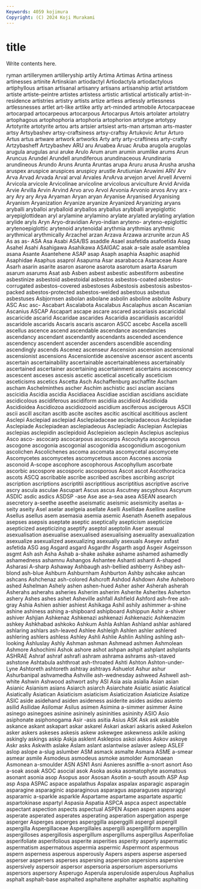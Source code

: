 ```yaml
---
Keywords: 4059 kojimura
Copyright: (C) 2024 Koji Murakami
---
```


# title

Write contents here.



ryman artillerymen artilleryship artily Artima Artimas Artina artiness artinesses artinite
Artinskian artiodactyl Artiodactyla artiodactylous artiphyllous artisan artisanal artisanry artisans artisanship
artist artistdom artiste artiste-peintre artistes artistess artistic artistical artistically artist-in-residence
artistries artistry artists artize artless artlessly artlessness artlessnesses artlet art-like
artlike artly art-minded artmobile Artocarpaceae artocarpad artocarpeous artocarpous Artocarpus Artois
artolater artolatry artophagous artophophoria artophoria artophorion artotype artotypy Artotyrite artotyrite
artou arts artsier artsiest arts-man artsman arts-master artsy Artsybashev artsy-craftsiness
artsy-craftsy Artukovic Artur Arturo Artus artus artware artwork artworks Arty
arty arty-craftiness arty-crafty Artzybasheff Artzybashev ARU aru Aruabea Aruac Aruba
arugola arugolas arugula arugulas arui aruke Arulo Arum arum arumin
arumlike arums Arun Aruncus Arundel Arundell arundiferous arundinaceous Arundinaria arundineous
Arundo Aruns Arunta Aruntas arupa Aruru arusa Arusha arusha aruspex
aruspice aruspices aruspicy arustle Arutiunian Aruwimi ARV Arv Arva Arvad
Arvada Arval arval Arvales ArvArva arvejon arvel Arvell Arverni Arvicola
arvicole Arvicolinae arvicoline arvicolous arviculture Arvid Arvida Arvie Arvilla Arvin
Arvind Arvo arvo Arvol Arvonia Arvonio arvos Arvy arx -ary
Ary ary Arya Aryaman Aryan aryan Aryanise Aryanised Aryanising Aryanism
Aryanization Aryanize aryanize Aryanized Aryanizing aryans aryballi aryballoi aryballoid aryballos
aryballus arybballi aryepiglottic aryepiglottidean aryl arylamine arylamino arylate arylated arylating
arylation arylide aryls Aryn Aryo-dravidian Aryo-indian aryteno- aryteno-epiglottic arytenoepiglottic arytenoid
arytenoidal arythmia arythmias arythmic arythmical arythmically Arzachel arzan Arzava Arzawa
arzrunite arzun AS As as as- ASA Asa Asabi ASA/BS
asaddle Asael asafetida asafoetida Asag Asahel Asahi Asahigawa Asahikawa ASAIGAC
asak a-sale asale asamblea asana Asante Asantehene ASAP asap Asaph
asaphia Asaphic asaphid Asaphidae Asaphus asaprol Asapurna Asar asarabacca Asaraceae
Asare Asarh asarin asarite asaron asarone asarota asarotum asarta Asarum
asarum asarums Asat asb Asben asbest asbestic asbestiform asbestine asbestinize
asbestoid asbestoidal asbestos asbestos-coated asbestos-corrugated asbestos-covered asbestoses Asbestosis asbestosis asbestos-packed
asbestos-protected asbestos-welded asbestous asbestus asbestuses Asbjornsen asbolan asbolane asbolin asboline
asbolite Asbury ASC Asc asc- Ascabart Ascalabota Ascalabus Ascalaphus ascan
Ascanian Ascanius ASCAP Ascapart ascape ascare ascared ascariasis ascaricidal ascaricide
ascarid Ascaridae ascarides Ascaridia ascaridiasis ascaridol ascaridole ascarids Ascaris ascaris
ascaron ASCC ascebc Ascella ascelli ascellus ascence ascend ascendable ascendance
ascendancies ascendancy ascendant ascendantly ascendants ascended ascendence ascendency ascendent ascender
ascenders ascendible ascending ascendingly ascends Ascenez ascenseur Ascension ascension ascensional
ascensionist ascensions Ascensiontide ascensive ascensor ascent ascents ascertain ascertainability ascertainable
ascertainableness ascertainably ascertained ascertainer ascertaining ascertainment ascertains ascescency ascescent asceses
ascesis ascetic ascetical ascetically asceticism asceticisms ascetics Ascetta Asch Aschaffenburg
aschaffite Ascham ascham Aschelminthes ascher Aschim aschistic asci ascian ascians
ascicidia Ascidia ascidia Ascidiacea Ascidiae ascidian ascidians ascidiate ascidicolous ascidiferous
ascidiform ascidiia ascidioid Ascidioida Ascidioidea Ascidiozoa ascidiozooid ascidium asciferous ascigerous
ASCII ascii ascill ascitan ascitb ascite ascites ascitic ascitical ascititious
asclent Asclepi Asclepiad asclepiad Asclepiadaceae asclepiadaceous Asclepiadae Asclepiade Asclepiadean asclepiadeous
Asclepiadic Asclepian Asclepias asclepias asclepidin asclepidoid Asclepieion asclepin Asclepius asclepius
Asco asco- ascocarp ascocarpous ascocarps Ascochyta ascogenous ascogone ascogonia ascogonial
ascogonidia ascogonidium ascogonium ascolichen Ascolichenes ascoma ascomata ascomycetal ascomycete Ascomycetes
ascomycetes ascomycetous ascon Ascones asconia asconoid A-scope ascophore ascophorous Ascophyllum
ascorbate ascorbic ascospore ascosporic ascosporous Ascot ascot Ascothoracica ascots ASCQ
ascribable ascribe ascribed ascribes ascribing ascript ascription ascriptions ascriptitii ascriptitious
ascriptitius ascriptive ascrive ascry ascula asculae Ascupart Ascus ascus Ascutney
ascyphous Ascyrum ASDIC asdic asdics ASDSP -ase Ase ase a-sea
asea ASEAN asearch asecretory a-seethe aseethe aseismatic aseismic aseismicity aseitas
a-seity aseity Asel aselar aselgeia asellate Aselli Asellidae Aselline aselline
Asellus asellus asem asemasia asemia asemic Asenath Aseneth asepalous asepses
asepsis aseptate aseptic aseptically asepticism asepticize asepticized asepticizing aseptify aseptol
aseptolin Aser asexual asexualisation asexualise asexualised asexualising asexuality asexualization asexualize
asexualized asexualizing asexually asexuals Aseyev asfast asfetida ASG asg Asgard
asgard Asgardhr Asgarth asgd Asgeir Asgeirsson asgmt Ash ash Asha
Ashab a-shake ashake ashame ashamed ashamedly ashamedness ashamnu Ashangos Ashantee
Ashanti ashanti A-shaped Asharasi A-sharp Ashaway Ashbaugh ash-bellied ashberry Ashbey
ash-blond ash-blue Ashburn Ashburnham Ashburton Ashby ashcake ashcan ashcans Ashchenaz
ash-colored Ashcroft Ashdod Ashdown Ashe Asheboro ashed Ashelman Ashely ashen
ashen-hued Asher asher Asherah asherah Asherahs asherahs asheries Asherim asherim
Asherite Asherites Asherton ashery Ashes ashes ashet Asheville ashfall Ashfield
Ashford ash-free ash-gray Ashia Ashien ashier ashiest Ashikaga Ashil ashily
ashimmer a-shine ashine ashiness ashing a-shipboard ashipboard Ashippun Ashir a-shiver
ashiver Ashjian Ashkenaz Ashkenazi ashkenazi Ashkenazic Ashkenazim ashkey Ashkhabad ashkoko
Ashkum Ashla Ashlan Ashland ashlar ashlared ashlaring ashlars ash-leaved Ashlee
Ashleigh Ashlen ashler ashlered ashlering ashlers ashless Ashley Ashli Ashlie
Ashlin Ashling ashling ash-looking Ashluslay Ashly Ashman ashman Ashmead ashmen
Ashmolean Ashmore Ashochimi Ashok ashore ashot ashpan ashpit ashplant ashplants
ASHRAE Ashraf ashraf ashrafi ashram ashrama ashrams ash-staved ashstone Ashtabula
ashthroat ash-throated Ashti Ashton Ashton-under-Lyne Ashtoreth ashtoreth ashtray ashtrays Ashuelot
Ashur ashur Ashurbanipal ashvamedha Ashville ash-wednesday ashweed Ashwell ash-white Ashwin
Ashwood ashwort ashy ASI Asia asia asialia Asian asian Asianic
Asianism asians Asiarch asiarch Asiarchate Asiatic asiatic Asiatical Asiatically Asiatican
Asiaticism asiaticism Asiaticization Asiaticize Asiatize ASIC aside asidehand asiden asideness
asiderite asides asideu asiento asilid Asilidae Asilomar Asilus asimen Asimina
a-simmer asimmer Asine asinego asinegoes asinine asininely asininities asininity ASIO
Asio asiphonate asiphonogama Asir -asis asitia Asius ASK Ask ask
askable askance askant askapart askar askarel Askari askari askaris asked
Askelon asker askers askeses askesis askew askewgee askewness askile asking
askingly askings askip Askja asklent Asklepios askoi askos Askov askoye
Askr asks Askwith aslake Aslam aslant aslantwise aslaver asleep ASLEF
aslop aslope a-slug aslumber ASM asmack asmalte Asmara ASME a-smear
asmear asmile Asmodeus asmodeus asmoke asmolder Asmonaean Asmonean a-smoulder ASN
ASN1 Asni Asnieres asniffle a-snort asnort Aso a-soak asoak ASOC
asocial asok Asoka asoka asomatophyte asomatous asonant asonia asop Asopus
asor Asosan Asotin a-south asouth ASP Asp asp Aspa ASPAC
aspace aspalathus Aspalax aspalax asparagic asparagin asparagine asparaginic asparaginous asparagus
asparaguses asparagyl asparamic a-sparkle asparkle Aspartame aspartame aspartate aspartic aspartokinase
aspartyl Aspasia Aspatia ASPCA aspca aspect aspectable aspectant aspection aspects
aspectual ASPEN Aspen aspen aspens asper asperate asperated asperates asperating
asperation aspergation asperge asperger Asperges asperges asperggilla asperggilli aspergil aspergill
aspergilla Aspergillaceae Aspergillales aspergilli aspergilliform aspergillin aspergilloses aspergillosis aspergillum aspergillums
aspergillus Asperifoliae asperifoliate asperifolious asperite asperities asperity asperly aspermatic aspermatism
aspermatous aspermia aspermic Aspermont aspermous aspern asperness asperous asperously Aspers
aspers asperse aspersed asperser aspersers asperses aspersing aspersion aspersions aspersive
aspersively aspersoir aspersor aspersoria aspersorium aspersoriums aspersors aspersory Asperugo Asperula
asperuloside asperulous Asphalius asphalt asphalt-base asphalted asphaltene asphalter asphaltic asphalting
